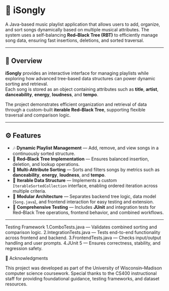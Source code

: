 # 🎵 iSongly

A Java-based music playlist application that allows users to add, organize, and sort songs dynamically based on multiple musical attributes. The system uses a self-balancing **Red–Black Tree (RBT)** to efficiently manage song data, ensuring fast insertions, deletions, and sorted traversal.

---

## 🚀 Overview

**iSongly** provides an interactive interface for managing playlists while exploring how advanced tree-based data structures can power dynamic sorting and retrieval.  
Each song is stored as an object containing attributes such as **title**, **artist**, **danceability**, **energy**, **loudness**, and **tempo**.

The project demonstrates efficient organization and retrieval of data through a custom-built **iterable Red–Black Tree**, supporting flexible traversal and comparison logic.

---

## ⚙️ Features

- 🎶 **Dynamic Playlist Management** — Add, remove, and view songs in a continuously sorted structure.  
- 🌳 **Red–Black Tree Implementation** — Ensures balanced insertion, deletion, and lookup operations.  
- 🧩 **Multi-Attribute Sorting** — Sorts and filters songs by metrics such as **danceability**, **energy**, **loudness**, and **tempo**.  
- 🔄 **Iterable Data Structure** — Implements a custom `IterableSortedCollection` interface, enabling ordered iteration across multiple criteria.  
- 🧠 **Modular Architecture** — Separates backend tree logic, data model (`Song.java`), and frontend interaction for easy testing and extension.  
- 🧪 **Comprehensive Testing** — Includes **JUnit** and integration tests for Red–Black Tree operations, frontend behavior, and combined workflows.

---
Testing Framework
1.ComboTests.java — Validates combined sorting and comparison logic.
2.IntegrationTests.java — Tests end-to-end functionality across frontend and backend.
3.FrontendTests.java — Checks input/output handling and user prompts.
4.JUnit 5 — Ensures correctness, stability, and regression safety.

🙌 Acknowledgments

This project was developed as part of the University of Wisconsin–Madison computer science coursework.
Special thanks to the CS400 instructional staff for providing foundational guidance, testing frameworks, and dataset resources.


